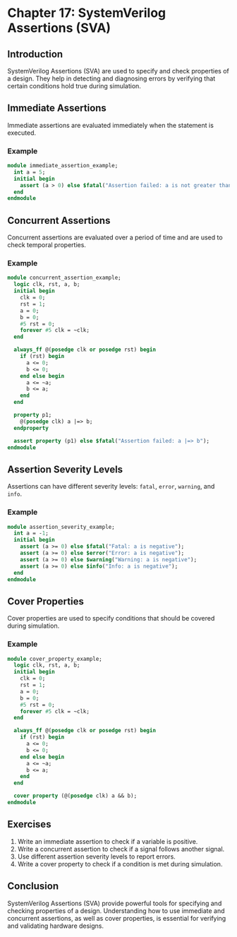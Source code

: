 # Chapter 17: SystemVerilog Assertions (SVA)

## Introduction
SystemVerilog Assertions (SVA) are used to specify and check properties of a design. They help in detecting and diagnosing errors by verifying that certain conditions hold true during simulation.

## Immediate Assertions
Immediate assertions are evaluated immediately when the statement is executed.

### Example
```systemverilog
module immediate_assertion_example;
  int a = 5;
  initial begin
    assert (a > 0) else $fatal("Assertion failed: a is not greater than 0");
  end
endmodule
```

## Concurrent Assertions
Concurrent assertions are evaluated over a period of time and are used to check temporal properties.

### Example
```systemverilog
module concurrent_assertion_example;
  logic clk, rst, a, b;
  initial begin
    clk = 0;
    rst = 1;
    a = 0;
    b = 0;
    #5 rst = 0;
    forever #5 clk = ~clk;
  end

  always_ff @(posedge clk or posedge rst) begin
    if (rst) begin
      a <= 0;
      b <= 0;
    end else begin
      a <= ~a;
      b <= a;
    end
  end

  property p1;
    @(posedge clk) a |=> b;
  endproperty

  assert property (p1) else $fatal("Assertion failed: a |=> b");
endmodule
```

## Assertion Severity Levels
Assertions can have different severity levels: `fatal`, `error`, `warning`, and `info`.

### Example
```systemverilog
module assertion_severity_example;
  int a = -1;
  initial begin
    assert (a >= 0) else $fatal("Fatal: a is negative");
    assert (a >= 0) else $error("Error: a is negative");
    assert (a >= 0) else $warning("Warning: a is negative");
    assert (a >= 0) else $info("Info: a is negative");
  end
endmodule
```

## Cover Properties
Cover properties are used to specify conditions that should be covered during simulation.

### Example
```systemverilog
module cover_property_example;
  logic clk, rst, a, b;
  initial begin
    clk = 0;
    rst = 1;
    a = 0;
    b = 0;
    #5 rst = 0;
    forever #5 clk = ~clk;
  end

  always_ff @(posedge clk or posedge rst) begin
    if (rst) begin
      a <= 0;
      b <= 0;
    end else begin
      a <= ~a;
      b <= a;
    end
  end

  cover property (@(posedge clk) a && b);
endmodule
```

## Exercises
1. Write an immediate assertion to check if a variable is positive.
2. Write a concurrent assertion to check if a signal follows another signal.
3. Use different assertion severity levels to report errors.
4. Write a cover property to check if a condition is met during simulation.

## Conclusion
SystemVerilog Assertions (SVA) provide powerful tools for specifying and checking properties of a design. Understanding how to use immediate and concurrent assertions, as well as cover properties, is essential for verifying and validating hardware designs.
